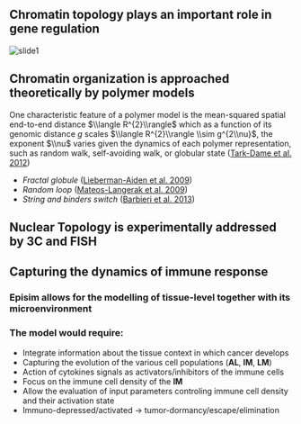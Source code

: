 ## Chromatin topology plays an important role in gene regulation
![slide1](/static/images/slides/chromatin-organization/slide1_2.png)

## Chromatin organization is approached theoretically by polymer models
One characteristic feature of a polymer model is the mean-squared spatial end-to-end distance $\\langle R^{2}\\rangle$ which as a function of its genomic distance $g$ scales $\\langle R^{2}\\rangle \\sim g^{2\\nu}$, the exponent $\\nu$ varies given the dynamics of each polymer representation, such as random walk, self-avoiding walk, or globular state ([Tark-Dame et al. 2012](#Tark-dame2012))

* _Fractal globule_ ([Lieberman-Aiden et al. 2009](#Lieberman-Aiden2009a))
* _Random loop_ ([Mateos-Langerak et al. 2009](#Mateos-Langerak2009))
* _String and binders switch_ ([Barbieri et al. 2013](#Barbieri2012))

## Nuclear Topology is experimentally addressed by 3C and FISH

## Capturing the dynamics of immune response

### Episim allows for the modelling of tissue-level together with its microenvironment



### The model would require:

* Integrate information about the tissue context in which cancer develops
* Capturing the evolution of the various cell populations (**AL**, **IM**, **LM**)
* Action of cytokines signals as activators/inhibitors of the immune cells
* Focus on the immune cell density of the **IM**
* Allow the evaluation of input parameters controling immune cell density and their activation state
* Immuno-depressed/activated -> tumor-dormancy/escape/elimination
